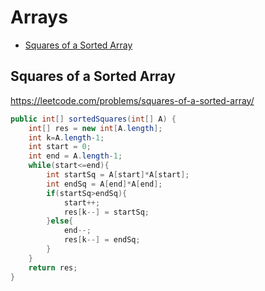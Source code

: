 # Arrays
+ [Squares of a Sorted Array](#squares-of-a-sorted-array)

## Squares of a Sorted Array
https://leetcode.com/problems/squares-of-a-sorted-array/
```java
public int[] sortedSquares(int[] A) {
    int[] res = new int[A.length];
    int k=A.length-1;
    int start = 0;
    int end = A.length-1;
    while(start<=end){
        int startSq = A[start]*A[start];
        int endSq = A[end]*A[end];
        if(startSq>endSq){
            start++;
            res[k--] = startSq;
        }else{
            end--;
            res[k--] = endSq;
        }
    }
    return res;
}
```
